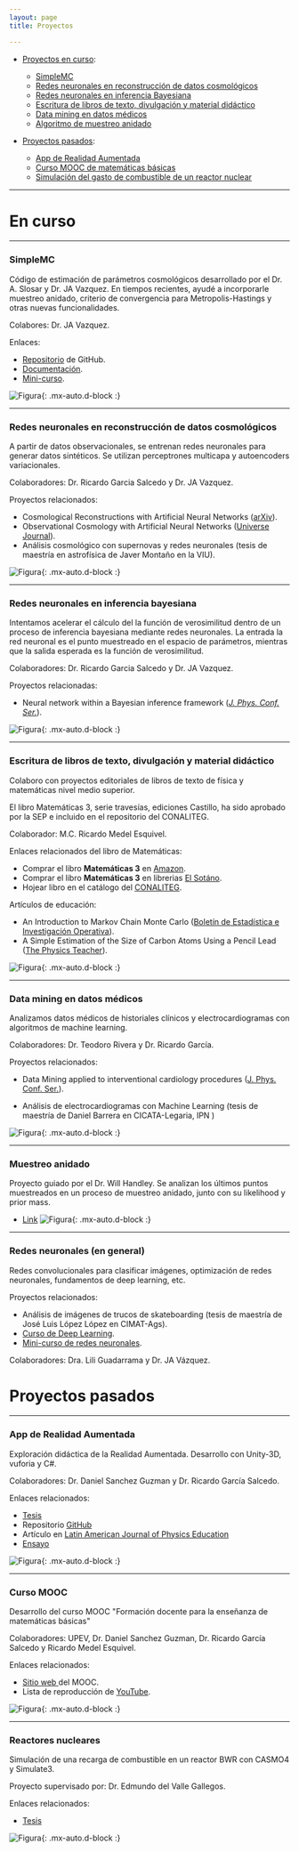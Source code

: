 ```yaml
---
layout: page
title: Proyectos

---
```

- [Proyectos en curso](#en-curso):
	- [SimpleMC](#simplemc)
	- [Redes neuronales en reconstrucción de datos cosmológicos](#redes-neuronales-en-reconstrucción-de-datos-cosmológicos)
	- [Redes neuronales en inferencia Bayesiana](#redes-neuronales-en-inferencia-bayesiana)
	- [Escritura de libros de texto, divulgación y material didáctico](#escritura-de-libros-de-texto-divulgación-y-material-didáctico)
	- [Data mining en datos médicos](#data-mining-en-datos-médicos)
	- [Algoritmo de muestreo anidado](#muestreo-anidado)

- [Proyectos pasados](#proyectos-pasados):
	- [App de Realidad Aumentada](#app-de-realidad-aumentada)
	- [Curso MOOC de matemáticas básicas](#curso-mooc)
	- [Simulación del gasto de combustible de un reactor nuclear](#reactores-nucleares)

-----------------------------------------------------------
# En curso 

------------------------------------------
### SimpleMC
Código de estimación de parámetros cosmológicos desarrollado por el Dr. A. Slosar y Dr. JA Vazquez. En tiempos recientes, ayudé a incorporarle muestreo anidado, criterio de convergencia para Metropolis-Hastings y otras nuevas funcionalidades.

Colabores: Dr. JA Vazquez.

Enlaces:

 - [Repositorio](hhttps://github.com/ja-vazquez/SimpleMC) de GitHub.
 - [Documentación](https://igomezv.github.io/SimpleMC).
 - [Mini-curso](https://github.com/igomezv/simplemc_workshop).

![Figura](https://igomezv.github.io/assets/img/triangleSimplemc.png){: .mx-auto.d-block :}

--------

### Redes neuronales en reconstrucción de datos cosmológicos 
A partir de datos observacionales, se entrenan redes neuronales para generar datos sintéticos. Se utilizan perceptrones multicapa y autoencoders variacionales.

Colaboradores: Dr. Ricardo Garcia Salcedo y Dr. JA Vazquez.

Proyectos relacionados: 

- Cosmological Reconstructions with Artificial Neural Networks ([arXiv](https://arxiv.org/abs/2104.00595)).
- Observational Cosmology with Artificial Neural Networks ([Universe Journal](https://www.mdpi.com/2218-1997/8/2/120)).
- Análisis cosmológico con supernovas y redes neuronales (tesis de maestría en astrofísica de Javer Montaño en la VIU).

![Figura](https://igomezv.github.io/assets/img/reconstruction.png){: .mx-auto.d-block :}

--------

### Redes neuronales en inferencia bayesiana
Intentamos acelerar el cálculo del la función de verosimilitud dentro de un proceso de inferencia bayesiana mediante redes neuronales. 
La entrada la red neuronal es el punto muestreado en el espacio de parámetros, mientras que la salida esperada es la función de verosimilitud. 

Colaboradores: Dr. Ricardo Garcia Salcedo y Dr. JA Vazquez.

Proyectos relacionadas:

- Neural network within a Bayesian inference framework ([_J. Phys. Conf. Ser._](https://iopscience.iop.org/article/10.1088/1742-6596/1723/1/012022/meta)).


![Figura](https://igomezv.github.io/assets/img/bambiuam.png){: .mx-auto.d-block :}


--------

### Escritura de libros de texto, divulgación y material didáctico

Colaboro con proyectos editoriales de libros de texto de física y matemáticas nivel medio superior. 

El libro Matemáticas 3, serie travesías, ediciones Castillo, ha sido aprobado por la SEP e incluido en el repositorio del CONALITEG.

Colaborador: M.C. Ricardo Medel Esquivel.

Enlaces relacionados del libro de Matemáticas:
-  Comprar el libro **Matemáticas 3** en [Amazon](https://www.amazon.com.mx/Matem%C3%A1ticas-Ricardo-Garc%C3%ADa-Salcedo-Esquivel/dp/6075405224).
 -  Comprar el libro **Matemáticas 3** en librerias [El Sotáno](https://www.elsotano.com/libro/travesias-secundaria-matematicas-3_10554150).
 - Hojear libro en el catálogo del [CONALITEG](https://secundaria.conaliteg.gob.mx/seleccion/content/common/detaLibro/detalleLibro.jsf?idLibro=697).

Artículos de educación:
- An Introduction to Markov Chain Monte Carlo ([Boletín de Estadística e Investigación Operativa](https://www.academia.edu/45636190/An_introduction_to_Markov_Chain_Monte_Carlo)).
- A Simple Estimation of the Size of Carbon Atoms Using a Pencil Lead ([The Physics Teacher](https://aapt.scitation.org/doi/abs/10.1119/10.0006135)).

![Figura](https://igomezv.github.io/assets/img/mateTravesias.png){: .mx-auto.d-block :}

--------

### Data mining en datos médicos
Analizamos datos médicos de historiales clínicos y electrocardiogramas con algoritmos de machine learning.

Colaboradores: Dr. Teodoro Rivera y Dr. Ricardo García.

Proyectos relacionados:

- Data Mining applied to interventional cardiology procedures ([J. Phys. Conf. Ser.](https://iopscience.iop.org/article/10.1088/1742-6596/1723/1/012034/meta)).

- Análisis de electrocardiogramas con Machine Learning (tesis de maestría de Daniel Barrera en CICATA-Legaria, IPN )

![Figura](https://igomezv.github.io/assets/img/medicalCluster.png){: .mx-auto.d-block :}

--------

### Muestreo anidado

Proyecto guiado por el Dr. Will Handley. Se analizan los últimos puntos muestreados en un proceso de muestreo anidado, junto con su likelihood y prior mass.
-  <a href="https://www.kicc.cam.ac.uk/directory/isidro-gomez-vargas-mr">Link</a>
![Figura](https://raw.githubusercontent.com/igomezv/igomezv.github.io/master/assets/img/nested.png){: .mx-auto.d-block :}

----------

### Redes neuronales (en general)

Redes convolucionales para clasificar imágenes, optimización de redes neuronales, fundamentos de deep learning, etc. 

Proyectos relacionados:

- Análisis de imágenes de trucos de skateboarding (tesis de maestría de José Luis López López en CIMAT-Ags).
- [Curso de Deep Learning](https://github.com/igomezv/DLCIMATAGS).
- [Mini-curso de redes neuronales](https://github.com/igomezv/MACS_2021_ML_basics_neural_networks).

Colaboradores: Dra. Lili Guadarrama y Dr. JA Vázquez.


# Proyectos pasados

--------

### App de Realidad Aumentada
Exploración didáctica de la Realidad Aumentada. Desarrollo con Unity-3D, vuforia y C#.

Colaboradores:  Dr. Daniel Sanchez Guzman y Dr. Ricardo García Salcedo. 

Enlaces relacionados:
- <a href="https://www.academia.edu/35480448/Dise%C3%B1o_y_desarrollo_de_una_aplicaci%C3%B3n_para_dispositivos_m%C3%B3viles_de_realidad_aumentada">Tesis</a>
- Repositorio <a href="https://github.com/igomezv/RAsolidsrev">GitHub</a>
- Artículo en <a href="https://www.academia.edu/38601945/Realidad_Aumentada_como_herramienta_did%C3%A1ctica_en_geometr%C3%ADa_3D"> Latin American Journal of Physics Education</a>
- <a href="https://www.academia.edu/35480477/Posibilidad_did%C3%A1ctica_de_la_Realidad_Aumentada">Ensayo</a>

![Figura](https://raw.githubusercontent.com/igomezv/igomezv.github.io/master/assets/img/RA.png){: .mx-auto.d-block :}

--------

### Curso MOOC
Desarrollo del curso MOOC "Formación docente para la enseñanza de matemáticas básicas"

Colaboradores: UPEV, Dr. Daniel Sanchez Guzman, Dr. Ricardo García Salcedo y Ricardo Medel Esquivel.

Enlaces relacionados:
- <a href="https://moocs.upev.ipn.mx/courses/course-v1:UPEV+FD1+2019_2/about">Sitio web </a>del MOOC.
- Lista de reproducción de [YouTube](https://www.youtube.com/playlist?list=PLgJ20i9oGSHaglqU9oVdFHcvsGWdmCsG1).

![Figura](https://raw.githubusercontent.com/igomezv/igomezv.github.io/master/assets/img/mooc.png){: .mx-auto.d-block :}

--------

### Reactores nucleares
Simulación de una recarga de combustible en un reactor BWR con CASMO4 y Simulate3. 

Proyecto supervisado por: Dr. Edmundo del Valle Gallegos.

Enlaces relacionados:
- <a href="https://www.academia.edu/35480399/Seguimiento_operacional_de_una_recarga_de_combustible_de_un_reactor_BWR_con_SIMULATE_3">Tesis</a>

![Figura](https://raw.githubusercontent.com/igomezv/igomezv.github.io/master/assets/img/bwr.png){: .mx-auto.d-block :}


